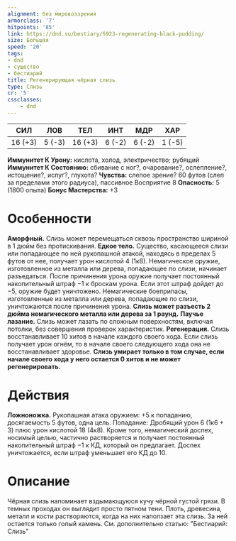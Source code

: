 ```yaml
---
alignment: без мировоззрения
armorclass: '7'
hitpoints: '85'
link: https://dnd.su/bestiary/5923-regenerating-black-pudding/
size: Большая
speed: '20'
tags:
- dnd
- существо
- бестиарий
title: Регенерирующая чёрная слизь
type: Слизь
cr: '5'
cssclasses:
    - dnd
---
```



| СИЛ | ЛОВ | ТЕЛ | ИНТ | МДР | ХАР |
|---|---|---|---|---|---|
| 16 (+3) | 5 (-3) | 16 (+3) | 6 (-2) | 6 (-2) | 1 (-5) |
**Иммунитет К Урону:** кислота, холод, электричество; рубящий
**Иммунитет К Состоянию:** сбивание с ног?, очарование?, ослепление?, истощение?, испуг?, глухота?
**Чувства:** слепое зрение? 60 футов (слеп за пределами этого радиуса), пассивное Восприятие 8
**Опасность:** 5 (1800 опыта)
**Бонус Мастерства:** +3


# Особенности
**Аморфный.** Слизь может перемещаться сквозь пространство шириной в 1 дюйм без протискивания.
**Едкое тело.** Существо, касающееся слизи или попадающее по ней рукопашной атакой, находясь в пределах 5 футов от нее, получает урон кислотой 4 (1к8). Немагическое оружие, изготовленное из металла или дерева, попадающее по слизи, начинает разъедаться. После причинения урона оружие получает постоянный накопительный штраф −1 к броскам урона. Если этот штраф дойдет до −5, оружие будет уничтожено. Немагические боеприпасы, изготовленные из металла или дерева, попадающие по слизи, уничтожаются после причинения урона.
**Слизь может разъесть 2 дюйма немагического металла или дерева за 1 раунд.** 
**Паучье лазание.** Слизь может лазать по сложным поверхностям, включая потолки, без совершения проверок характеристик.
**Регенерация.** Слизь восстанавливает 10 хитов в начале каждого своего хода. Если слизь получает урон огнём, то в начале своего следующего хода она не восстанавливает здоровье.
**Слизь умирает только в том случае, если начале своего хода у него остается 0 хитов и не может регенерировать.** 


# Действия
**Ложноножка.** Рукопашная атака оружием: +5 к попаданию, досягаемость 5 футов, одна цель. Попадание: Дробящий урон 6 (1к6 + 3) плюс урон кислотой 18 (4к8). Кроме того, немагический доспех, носимый целью, частично растворяется и получает постоянный накопительный штраф −1 к КД, который он предлагает. Доспех уничтожается, если штраф уменьшает его КД до 10.


# Описание
Чёрная слизь напоминает вздымающуюся кучу чёрной густой грязи. В темных проходах он выглядит просто пятном тени. Плоть, древесина, металл и кости растворяются, когда на них наползает эта слизь. За ней остается только голый камень. См. дополнительно статью: "Бестиарий: Слизь"